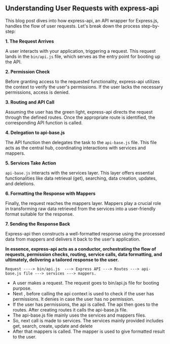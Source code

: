 ## Understanding User Requests with express-api

This blog post dives into how express-api, an API wrapper for Express.js, handles the flow of user requests. Let's break down the process step-by-step:

**1. The Request Arrives**

A user interacts with your application, triggering a request. This request lands in the `bin/api.js` file, which serves as the entry point for booting up the API.

**2. Permission Check**

Before granting access to the requested functionality, express-api utilizes the context to verify the user's permissions. If the user lacks the necessary permissions, access is denied.

**3. Routing and API Call**

Assuming the user has the green light, express-api directs the request through the defined routes. Once the appropriate route is identified, the corresponding API function is called.

**4. Delegation to api-base.js**

The API function then delegates the task to the `api-base.js` file. This file acts as the central hub, coordinating interactions with services and mappers.

**5. Services Take Action**

`api-base.js` interacts with the services layer. This layer offers essential functionalities like data retrieval (get), searching, data creation, updates, and deletions.

**6. Formatting the Response with Mappers**

Finally, the request reaches the mappers layer. Mappers play a crucial role in transforming raw data retrieved from the services into a user-friendly format suitable for the response.

**7. Sending the Response Back**

Express-api then constructs a well-formatted response using the processed data from mappers and delivers it back to the user's application.

**In essence, express-api acts as a conductor, orchestrating the flow of requests, permission checks, routing, service calls, data formatting, and ultimately, delivering a tailored response to the user.**

	Request ----> bin/api.js  ---> Express API ---> Routes ---> api-base.js file ---> services ---> mappers.

- A user makes a request. The request goes to bin/api.js file for booting purpose.
- Next , before calling the api context is used to check if the user has permissions. It denies in case the user has no permission. 
- If the user has permissions, the api is called. The api then goes to the routes. After creating routes it calls the api-base.js file.
- The api-base.js file mainly uses the services and mappers files.  
- So, next call is made to services. The services mainly provided includes get, search, create, update and delete
- After that mappers is called. The mapper is used to give formatted result to the user.
